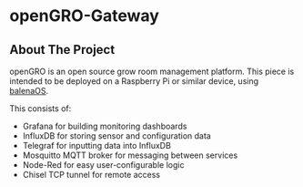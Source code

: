 # openGRO-Gateway

<!-- ABOUT THE PROJECT -->
## About The Project

openGRO is an open source grow room management platform.  This piece is intended to be deployed on a Raspberry Pi or similar device, using [balenaOS](https://github.com/balena-os).

This consists of:
* Grafana for building monitoring dashboards 
* InfluxDB for storing sensor and configuration data
* Telegraf for inputting data into InfluxDB
* Mosquitto MQTT broker for messaging between services
* Node-Red for easy user-configurable logic
* Chisel TCP tunnel for remote access 

